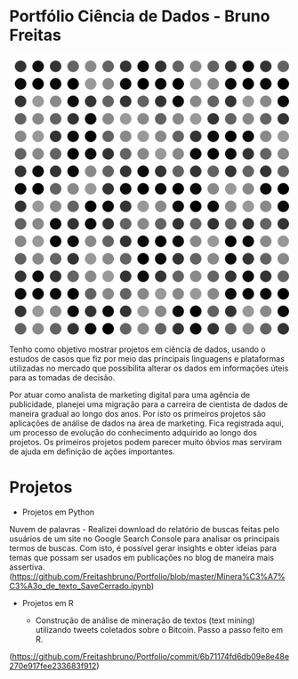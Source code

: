 # Portfólio Ciência de Dados - Bruno Freitas


![comportamento de dados apos analise](https://github.com/Freitashbruno/Portfolio/blob/master/Hilbert_Curve_Animation.gif)

Tenho como objetivo mostrar projetos em ciência de dados, usando o estudos de casos que fiz por meio das principais linguagens e plataformas utilizadas no mercado que possibilita alterar os dados em informações úteis para as tomadas de decisão.

 Por atuar como analista de marketing digital para uma agência de publicidade, planejei uma migração para a carreira de cientista de dados de maneira gradual ao longo dos anos. Por isto os primeiros projetos são aplicações de análise de dados na área de marketing. Fica registrada aqui, um processo de evolução do conhecimento adquirido ao longo dos projetos. Os primeiros projetos podem parecer muito óbvios mas serviram de ajuda em definição de ações importantes.
# Projetos
* Projetos em Python

Nuvem de palavras  -  Realizei download do relatório de buscas feitas pelo usuários de um  site no Google Search Console para analisar os principais termos de buscas. Com isto, é possível gerar insights e obter  ideias para temas que possam ser usados em  publicações no blog de maneira mais assertiva.
(https://github.com/Freitashbruno/Portfolio/blob/master/Minera%C3%A7%C3%A3o_de_texto_SaveCerrado.ipynb)
* Projetos em  R

  * Construção de análise de mineração de textos (text mining) utilizando tweets coletados sobre o Bitcoin. Passo a passo feito em R.

(https://github.com/Freitashbruno/Portfolio/commit/6b71174fd6db09e8e48e270e917fee233683f912)
